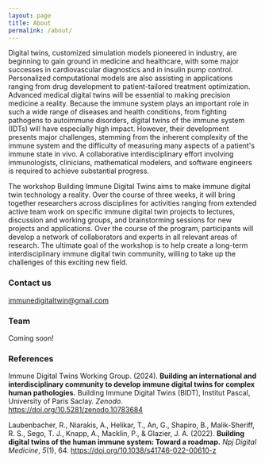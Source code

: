 ```yaml
---
layout: page
title: About
permalink: /about/
---
```


Digital twins, customized simulation models pioneered in industry, are beginning to gain ground in medicine and healthcare, with some major successes in cardiovascular diagnostics and in insulin pump control. Personalized computational models are also assisting in applications ranging from drug development to patient-tailored treatment optimization. Advanced medical digital twins will be essential to making precision medicine a reality. Because the immune system plays an important role in such a wide range of diseases and health conditions, from fighting pathogens to autoimmune disorders, digital twins of the immune system (IDTs) will have especially high impact. However, their development presents major challenges, stemming from the inherent complexity of the immune system and the difficulty of measuring many aspects of a patient's immune state in vivo. A collaborative interdisciplinary effort involving immunologists, clinicians, mathematical modelers, and software engineers is required to achieve substantial progress.

The workshop Building Immune Digital Twins aims to make immune digital twin technology a reality. Over the course of three weeks, it will bring together researchers across disciplines for activities ranging from extended active team work on specific immune digital twin projects to lectures, discussion and working groups, and brainstorming sessions for new projects and applications. Over the course of the program, participants will develop a network of collaborators and experts in all relevant areas of research. The ultimate goal of the workshop is to help create a long-term interdisciplinary immune digital twin community, willing to take up the challenges of this exciting new field.

### Contact us

[immunedigitaltwin@gmail.com](mailto:immunedigitaltwin@gmail.com)

### Team

Coming soon!

### References

Immune Digital Twins Working Group. (2024). **Building an international and interdisciplinary community to develop immune digital twins for complex human pathologies.** Building Immune Digital Twins (BIDT), Institut Pascal, University of Paris Saclay. *Zenodo*. <https://doi.org/10.5281/zenodo.10783684> 

Laubenbacher, R., Niarakis, A., Helikar, T., An, G., Shapiro, B., Malik-Sheriff, R. S., Sego, T. J., Knapp, A., Macklin, P., & Glazier, J. A. (2022). **Building digital twins of the human immune system: Toward a roadmap.** *Npj Digital Medicine*, *5*(1), 64. <https://doi.org/10.1038/s41746-022-00610-z>

